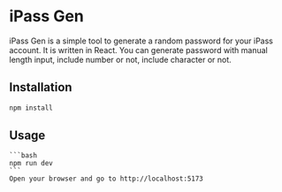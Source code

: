 # iPass Gen

iPass Gen is a simple tool to generate a random password for your iPass account. It is
written in React. You can generate password with manual length input, include number or not, include character or not.

## Installation

```bash
npm install
```
## Usage
    
    ```bash
    npm run dev
    ```
    Open your browser and go to http://localhost:5173
    

